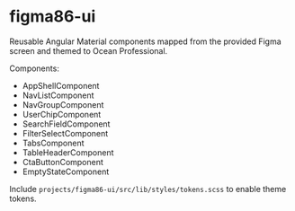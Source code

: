 # figma86-ui

Reusable Angular Material components mapped from the provided Figma screen and themed to Ocean Professional.

Components:
- AppShellComponent
- NavListComponent
- NavGroupComponent
- UserChipComponent
- SearchFieldComponent
- FilterSelectComponent
- TabsComponent
- TableHeaderComponent
- CtaButtonComponent
- EmptyStateComponent

Include `projects/figma86-ui/src/lib/styles/tokens.scss` to enable theme tokens.

